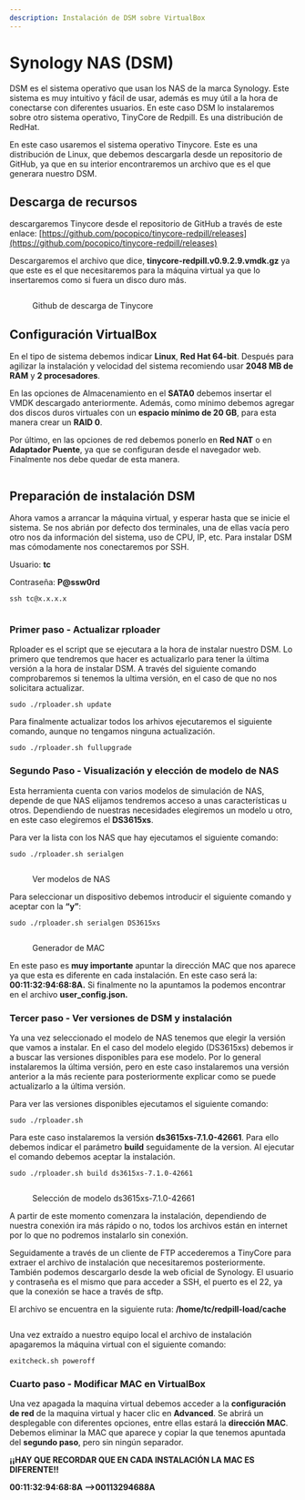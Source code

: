 ```yaml
---
description: Instalación de DSM sobre VirtualBox
---
```


# Synology NAS (DSM)

DSM es el sistema operativo que usan los NAS de la marca Synology. Este sistema es muy intuitivo y fácil de usar, además es muy útil a la hora de conectarse con diferentes usuarios. En este caso DSM lo instalaremos sobre otro sistema operativo, TinyCore de Redpill. Es una distribución de RedHat.

En este caso usaremos el sistema operativo Tinycore. Este es una distribución de Linux, que debemos descargarla desde un repositorio de GitHub, ya que en su interior encontraremos un archivo que es el que generara nuestro DSM.

## Descarga de recursos

descargaremos Tinycore desde el repositorio de GitHub a través de este enlace: [https://github.com/pocopico/tinycore-redpill/releases](https://github.com/pocopico/tinycore-redpill/releases)

Descargaremos el archivo que dice, **tinycore-redpill.v0.9.2.9.vmdk.gz** ya que este es el que necesitaremos para la máquina virtual ya que lo insertaremos como si fuera un disco duro más.

<figure><img src="../../.gitbook/assets/image (1).png" alt=""><figcaption><p>Github de descarga de Tinycore</p></figcaption></figure>

## Configuración VirtualBox

En el tipo de sistema debemos indicar **Linux**,  **Red Hat 64-bit**. Después para agilizar la instalación y velocidad del sistema recomiendo usar **2048 MB de RAM** y **2 procesadores**.

En las opciones de Almacenamiento en el **SATA0** debemos insertar el VMDK descargado anteriormente. Además, como mínimo debemos agregar dos discos duros virtuales con un **espacio mínimo de 20 GB**, para esta manera crear un **RAID 0**.

Por último, en las opciones de red debemos ponerlo en **Red NAT** o en **Adaptador Puente**, ya que se configuran desde el navegador web. Finalmente nos debe quedar de esta manera.

<figure><img src="../../.gitbook/assets/image (5).png" alt=""><figcaption></figcaption></figure>

## Preparación de instalación DSM

Ahora vamos a arrancar la máquina virtual, y esperar hasta que se inicie el sistema. Se nos abrián por defecto dos terminales, una de ellas vacía pero otro nos da información del sistema, uso de CPU, IP, etc. Para instalar DSM mas cómodamente nos conectaremos por SSH.&#x20;

Usuario: **tc**

Contraseña: **P@ssw0rd**

```
ssh tc@x.x.x.x
```

<figure><img src="../../.gitbook/assets/image (7).png" alt=""><figcaption></figcaption></figure>

### Primer paso - Actualizar rploader

Rploader es el script que se ejecutara a la hora de instalar nuestro DSM. Lo primero que tendremos que hacer es actualizarlo para tener la última versión a la hora de instalar DSM. A través del siguiente comando comprobaremos si tenemos la ultima versión, en el caso de que no nos solicitara actualizar.

```
sudo ./rploader.sh update
```

Para finalmente actualizar todos los arhivos ejecutaremos el siguiente comando, aunque no tengamos ninguna actualización.

```
sudo ./rploader.sh fullupgrade
```

### Segundo Paso - Visualización y elección de modelo de NAS

Esta herramienta cuenta con varios modelos de simulación de NAS, depende de que NAS elijamos tendremos acceso a unas características u otros. Dependiendo de nuestras necesidades elegiremos un modelo u otro, en este caso elegiremos el **DS3615xs**.

Para ver la lista con los NAS que hay ejecutamos el siguiente comando:

```
sudo ./rploader.sh serialgen
```

<figure><img src="../../.gitbook/assets/image (4).png" alt=""><figcaption><p>Ver modelos de NAS</p></figcaption></figure>

Para seleccionar un dispositivo debemos introducir el siguiente comando y aceptar con la **“y”**:

```
sudo ./rploader.sh serialgen DS3615xs
```

<figure><img src="../../.gitbook/assets/image.png" alt=""><figcaption><p>Generador de MAC</p></figcaption></figure>

En este paso es **muy importante** apuntar la dirección MAC que nos aparece ya que esta es diferente en cada instalación. En este caso será la:  **00:11:32:94:68:8A.** Si finalmente no la apuntamos la podemos encontrar en el archivo **user\_config.json.**

### **Tercer paso - Ver versiones de DSM y instalación**

Ya una vez seleccionado el modelo de NAS tenemos que elegir la versión que vamos a instalar. En el caso del modelo elegido (DS3615xs) debemos ir a buscar las versiones disponibles para ese modelo. Por lo general instalaremos la última versión, pero en este caso instalaremos una versión anterior a la más reciente para posteriormente explicar como se puede actualizarlo a la última versión.

Para ver las versiones disponibles ejecutamos el siguiente comando:

```
sudo ./rploader.sh
```

Para este caso instalaremos la versión **ds3615xs-7.1.0-42661**. Para ello debemos indicar el parámetro **build** seguidamente de la version. Al ejecutar el comando debemos aceptar la instalación.

```
sudo ./rploader.sh build ds3615xs-7.1.0-42661
```

<figure><img src="../../.gitbook/assets/Sin título.png" alt=""><figcaption><p>Selección de modelo ds3615xs-7.1.0-42661</p></figcaption></figure>

A partir de este momento comenzara la instalación, dependiendo de nuestra conexión ira más rápido o no, todos los archivos están en internet por lo que no podremos instalarlo sin conexión.

Seguidamente a través de un cliente de FTP accederemos a TinyCore para extraer el archivo de instalación que necesitaremos posteriormente. También podemos descargarlo desde la web oficial de Synology. El usuario y contraseña es el mismo que para acceder a SSH, el puerto es el 22, ya que la conexión se hace a través de sftp.

El archivo se encuentra en la siguiente ruta: **/home/tc/redpill-load/cache**

<figure><img src="../../.gitbook/assets/image (6).png" alt=""><figcaption></figcaption></figure>

Una vez extraído a nuestro equipo local el archivo de instalación apagaremos la máquina virtual con el siguiente comando:

```
exitcheck.sh poweroff
```

### Cuarto paso - Modificar MAC en VirtualBox

Una vez apagada la maquina virtual debemos acceder a la **configuración de red** de la maquina virtual y hacer clic en **Advanced**. Se abrirá un desplegable con diferentes opciones, entre ellas estará la **dirección MAC**. Debemos eliminar la MAC que aparece y copiar la que tenemos apuntada del **segundo paso**, pero sin ningún separador.

**¡¡HAY QUE RECORDAR QUE EN CADA INSTALACIÓN LA MAC ES DIFERENTE!!**

**00:11:32:94:68:8A -->00113294688A**

<figure><img src="../../.gitbook/assets/image (3).png" alt=""><figcaption></figcaption></figure>
